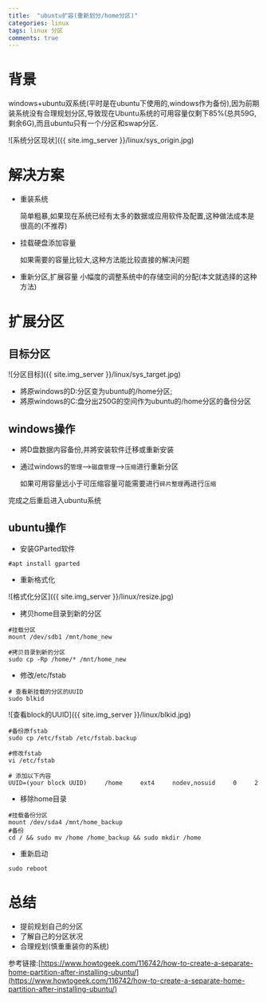 ```yaml
---
title:  "ubuntu扩容(重新划分/home分区)"
categories: linux
tags: linux 分区
comments: true
---
```


# 背景

windows+ubuntu双系统(平时是在ubuntu下使用的,windows作为备份),因为前期装系统没有合理规划分区,导致现在Ubuntu系统的可用容量仅剩下85%(总共59G,剩余6G),而且ubuntu只有一个/分区和swap分区.

![系统分区现状]({{ site.img_server }}/linux/sys_origin.jpg)

# 解决方案

* 重装系统

    简单粗暴,如果现在系统已经有太多的数据或应用软件及配置,这种做法成本是很高的(不推荐)
* 挂载硬盘添加容量

    如果需要的容量比较大,这种方法能比较直接的解决问题
* 重新分区,扩展容量
    小幅度的调整系统中的存储空间的分配(本文就选择的这种方法)

    
<!-- more -->


# 扩展分区

## 目标分区

![分区目标]({{ site.img_server }}/linux/sys_target.jpg)

* 將原windows的D:分区变为ubuntu的/home分区;
* 將原windows的C:盘分出250G的空间作为ubuntu的/home分区的备份分区

## windows操作

* 將D盘数据内容备份,并將安装软件迁移或重新安装
* 通过windows的`管理`-->`磁盘管理`-->`压缩`进行重新分区

    如果可用容量远小于可压缩容量可能需要进行`碎片整理`再进行`压缩`

完成之后重启进入ubuntu系统

## ubuntu操作

* 安装GParted软件

```shell
#apt install gparted
```

* 重新格式化

![格式化分区]({{ site.img_server }}/linux/resize.jpg)

* 拷贝home目录到新的分区

```shell
#挂载分区
mount /dev/sdb1 /mnt/home_new

#拷贝目录到新的分区
sudo cp -Rp /home/* /mnt/home_new
```

* 修改/etc/fstab

```shell
# 查看新挂载的分区的UUID
sudo blkid
```
![查看block的UUID]({{ site.img_server }}/linux/blkid.jpg)

```shell
#备份原fstab
sudo cp /etc/fstab /etc/fstab.backup

#修改fstab
vi /etc/fstab

# 添加以下内容
UUID=(your block UUID)     /home     ext4     nodev,nosuid     0     2
```

* 移除home目录

```shell
#挂载备份分区
mount /dev/sda4 /mnt/home_backup
#备份
cd / && sudo mv /home /home_backup && sudo mkdir /home
```

* 重新启动

```shell
sudo reboot
```

# 总结

* 提前规划自己的分区
* 了解自己的分区状况
* 合理规划(慎重重装你的系统)

参考链接:[https://www.howtogeek.com/116742/how-to-create-a-separate-home-partition-after-installing-ubuntu/](https://www.howtogeek.com/116742/how-to-create-a-separate-home-partition-after-installing-ubuntu/)

